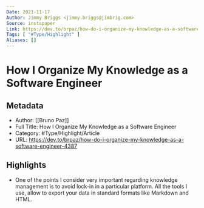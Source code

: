 ```yaml
---
Date: 2021-11-17
Author: Jimmy Briggs <jimmy.briggs@jimbrig.com>
Source: instapaper
Link: https://dev.to/brpaz/how-do-i-organize-my-knowledge-as-a-software-engineer-4387
Tags: [ "#Type/Highlight" ]
Aliases: []
---
```

# How I Organize My Knowledge as a Software Engineer

## Metadata
- Author: [[Bruno Paz]]
- Full Title: How I Organize My Knowledge as a Software Engineer
- Category: #Type/Highlight/Article
- URL: https://dev.to/brpaz/how-do-i-organize-my-knowledge-as-a-software-engineer-4387

## Highlights
- One of the points I consider very important regarding knowledge management is to avoid lock-in in a particular platform. All the tools I use, allow to export your data in standard formats like Markdown and HTML.
